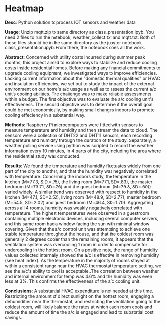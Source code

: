 # **Heatmap**
**Desc**: Python solution to process IOT sensors and weather data

**Usage**: Unzip mqtt.zip to same directory as class_presentation.ipyb. You need 2 files to run the notebook, weather_collect.txt and mqtt.txt. Both of these files should be in the same directory as the jupyter notebook class_presentation.ipyb. From there, the notebook does all the work.

**Abstract**:
Concerned with utility costs incurred during summer peak months, this project aimed to explore ways to stabilize and reduce cooling costs inside residential homes. Before making any financial commitments to upgrade cooling equipment, we investigated ways to improve efficiencies. Lacking current information about the "domestic thermal qualities" or HVAC and insulation efficiencies, we set out to study the impact of the external environment on our home's a/c usage as well as to assess the current a/c unit’s cooling abilities. The challenge was to make reliable assessments within a budget. The first objective was to evaluate the a/c cooling unit's effectiveness. The second objective was to determine if the overall goal could be met economically, by making small changes indoors to promote cooling effeciency in a substantial way. 

**Methods**:
Raspberry Pi microcomputers were fitted with sensors to measure temperature and humidity and then stream the data to cloud. The sensors were a collection of DHT22 and DHT11 sensors, each recording temperature and humidity through the duration of the study. Separately, a weather polling service using python was scripted to record the weather information every 10 minutes, in 4 parts of the city, including the area where the residential study was conducted. 

**Results**: 
We found the temperature and humidity fluctuates widely from one part of the city to another, and that the humidity was negatively correlated with temperature. Concerning the indoors study, the temperature in the kitchen (M=77.3, S.D.=.75), the living room (M=77.1, SD=.83), the master bedroom (M=73.71, SD=.76) and the guest bedroom (M=79.3, SD=.60)) varied widely. A similar trend was observed with respect to humidity in the kitchen (M=47.1, SD=2.52), living room (M=48.9, SD=2.77), master bedroom (M=54.5, SD=2.02) and guest bedroom (M=46.4, SD=1.70). Aggregating across all 4 rooms, humidity was weakly negatively correlated with temperature. The highest temperatures were observed in a guestroom containing multiple electronic devices, including several computer servers, and this same room had a window facing the sun with minimal window covering. Given that the a/c control unit was attempting to achieve one stable temperature throughout the house, and that the coldest room was generally 2 degrees cooler than the remaining rooms, it appears that the ventilation system was overcooling 1 room in order to compensate for undercooling in the hottest room. On a positive note, the range of humidity values collected internally showed the a/c is effective in removing humidity (see heat index). As the temperature in the majority of rooms stayed at within a consistent range near the HVAC thermostat temperature setting, we see the a/c's ability to cool is acceptable..The correlation between weather and internal environment for temp was 4.6% and the humidity was even less at 3%. This confirms the effectiveness of the a/c cooling unit.

**Conclusions**:
A substantial HVAC expenditure is not needed at this time. Restricting the amount of direct sunlight on the hottest room, engaging a dehumidifier near the thermostat, and restricting the ventilation going to the coldest room, will likely balance the rates at which each room cools and reduce the amount of time the a/c is engaged and lead to substatial cost savings.

